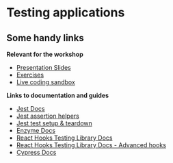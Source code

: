 # Testing applications

## Some handy links

**Relevant for the workshop**

- <a href="https://docs.google.com/presentation/d/1jxcbNI9oSk4H7vIyDQXzjOxPy90PWkjw-UE9Z7_jhfc/edit?usp=sharing" target="_blank">Presentation Slides</a>
- [Exercises](./EXERCISES.md)
- [Live coding sandbox](./@TODO)

**Links to documentation and guides**

- <a href="https://jestjs.io/docs/en/getting-started" target="_blank">Jest Docs</a>
- <a href="https://jestjs.io/docs/en/expect" target="_blank">Jest assertion helpers</a>
- <a href="https://jestjs.io/docs/en/setup-teardown" target="_blank">Jest test setup & teardown</a>
- <a href="https://enzymejs.github.io/enzyme/docs/api/" target="_blank">Enzyme Docs</a>
- <a href="https://react-hooks-testing-library.com/" target="_blank">React Hooks Testing Library Docs</a>
- <a href="https://react-hooks-testing-library.com/usage/advanced-hooks" target="_blank">React Hooks Testing Library Docs - Advanced hooks</a>
- <a href="https://docs.cypress.io/guides/overview/why-cypress.html#In-a-nutshell" target="_blank">Cypress Docs</a>

